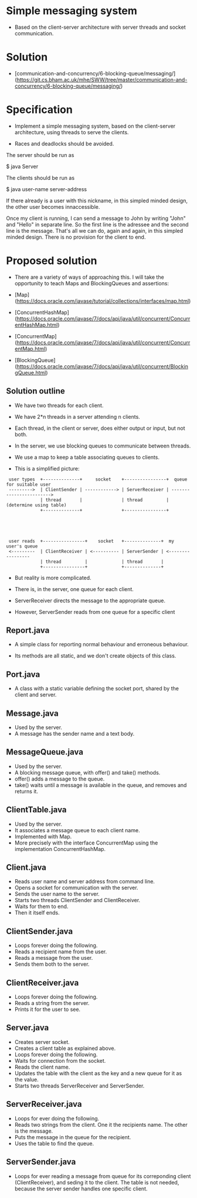 # Simple messaging system

  * Based on the client-server architecture with server threads and
    socket communication.

# Solution

  * [communication-and-concurrency/6-blocking-queue/messaging/]
    (https://git.cs.bham.ac.uk/mhe/SWW/tree/master/communication-and-concurrency/6-blocking-queue/messaging/)

# Specification

  * Implement a simple messaging system, based on the client-server
    architecture, using threads to serve the clients.

  * Races and deadlocks should be avoided.

The server should be run as 

  $ java Server

The clients should be run as 

  $ java user-name server-address

If there already is a user with this nickname, in this simpled minded
design, the other user becomes innaccessible.

Once my client is running, I can send a message to John by writing
"John" and "Hello" in separate line. So the first line is the adressee
and the second line is the message. That's all we can do, again and
again, in this simpled minded design. There is no provision for the
client to end.

# Proposed solution

  * There are a variety of ways of approaching this. I will take the
    opportunity to teach Maps and BlockingQueues and assertions:

  * [Map] (https://docs.oracle.com/javase/tutorial/collections/interfaces/map.html)
  * [ConcurrentHashMap] (https://docs.oracle.com/javase/7/docs/api/java/util/concurrent/ConcurrentHashMap.html)
  * [ConcurrentMap] (https://docs.oracle.com/javase/7/docs/api/java/util/concurrent/ConcurrentMap.html)
  * [BlockingQueue] (https://docs.oracle.com/javase/7/docs/api/java/util/concurrent/BlockingQueue.html)

## Solution outline

  * We have two threads for each client.

  * We have 2*n threads in a server attending n clients.

  * Each thread, in the client or server, does either output or input,
    but not both.

  * In the server, we use blocking queues to communicate between threads.

  * We use a map to keep a table associating queues to clients.

  * This is a simplified picture:


```
 user types  +--------------+     socket    +----------------+  queue for suitable user
 --------->  | ClientSender | ------------> | ServerReceiver | ------------------------>
             | thread       |               | thread         |  (determine using table)
             +--------------+               +----------------+
                                                           
                                                           
                                                           
                                                           
                                                           
 user reads  +----------------+    socket   +--------------+  my user's queue
 <---------  | ClientReceiver | <---------- | ServerSender | <-----------------
             | thread         |             | thread       |
             +----------------+             +--------------+ 
```
 

  * But reality is more complicated.

  * There is, in the server, one queue for each client.
  * ServerReceiver directs the message to the appropriate queue.
  * However, ServerSender reads from one queue for a specific client

## Report.java

   * A simple class for reporting normal behaviour and erroneous behaviour.

   * Its methods are all static, and we don't create objects of this class.

## Port.java

   * A class with a static variable defining the socket port, shared by the client and server.
  
## Message.java

   * Used by the server.
   * A message has the sender name and a text body.

## MessageQueue.java

   * Used by the server.
   * A blocking message queue, with offer() and take() methods.
   * offer() adds a message to the queue.
   * take() waits until a message is available in the queue, and removes and returns it.

## ClientTable.java

   * Used by the server.
   * It associates a message queue to each client name.
   * Implemented with Map.
   * More precisely with the interface ConcurrentMap using the implementation ConcurrentHashMap.

## Client.java

   * Reads user name and server address from command line.
   * Opens a socket for communication with the server.
   * Sends the user name to the server.
   * Starts two threads ClientSender and ClientReceiver.
   * Waits for them to end.
   * Then it itself ends.

## ClientSender.java

   * Loops forever doing the following.
   * Reads a recipient name from the user.
   * Reads a message from the user.
   * Sends them both to the server.

## ClientReceiver.java

   * Loops forever doing the following.
   * Reads a string from the server.
   * Prints it for the user to see.

## Server.java

   * Creates server socket.
   * Creates a client table as explained above.
   * Loops forever doing the following.
   * Waits for connection from the socket.
   * Reads the client name.
   * Updates the table with the client as the key and a new queue for it as the value.
   * Starts two threads ServerReceiver and ServerSender.
   
## ServerReceiver.java

   * Loops for ever doing the following.
   * Reads two strings from the client. One it the recipients name. The other is the message.
   * Puts the message in the queue for the recipient.
   * Uses the table to find the queue.

## ServerSender.java

   * Loops for ever reading a message from queue for its correponding
     client (ClientReceiver), and seding it to the client. The table
     is not needed, because the server sender handles one specific
     client.

